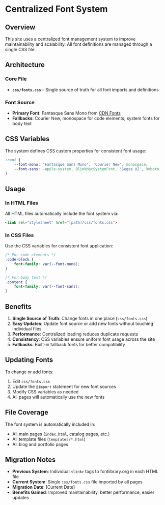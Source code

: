 # Centralized Font System

## Overview

This site uses a centralized font management system to improve maintainability and scalability. All font definitions are managed through a single CSS file.

## Architecture

### Core File
- **`css/fonts.css`** - Single source of truth for all font imports and definitions

### Font Source
- **Primary Font**: Fantasque Sans Mono from [CDN Fonts](https://fonts.cdnfonts.com/css/fantasque-sans-mono)
- **Fallbacks**: Courier New, monospace for code elements; system fonts for body text

## CSS Variables

The system defines CSS custom properties for consistent font usage:

```css
:root {
    --font-mono: 'Fantasque Sans Mono', 'Courier New', monospace;
    --font-sans: -apple-system, BlinkMacSystemFont, 'Segoe UI', Roboto, sans-serif;
}
```

## Usage

### In HTML Files
All HTML files automatically include the font system via:
```html
<link rel="stylesheet" href="[path]/css/fonts.css">
```

### In CSS Files
Use the CSS variables for consistent font application:
```css
/* For code elements */
.code-block {
    font-family: var(--font-mono);
}

/* For body text */
.content {
    font-family: var(--font-sans);
}
```

## Benefits

1. **Single Source of Truth**: Change fonts in one place (`css/fonts.css`)
2. **Easy Updates**: Update font source or add new fonts without touching individual files
3. **Performance**: Centralized loading reduces duplicate requests
4. **Consistency**: CSS variables ensure uniform font usage across the site
5. **Fallbacks**: Built-in fallback fonts for better compatibility

## Updating Fonts

To change or add fonts:

1. Edit `css/fonts.css`
2. Update the `@import` statement for new font sources
3. Modify CSS variables as needed
4. All pages will automatically use the new fonts

## File Coverage

The font system is automatically included in:
- All main pages (`index.html`, catalog pages, etc.)
- All template files (`templates/*.html`)
- All blog and portfolio pages

## Migration Notes

- **Previous System**: Individual `<link>` tags to fontlibrary.org in each HTML file
- **Current System**: Single `css/fonts.css` file imported by all pages
- **Migration Date**: [Current Date]
- **Benefits Gained**: Improved maintainability, better performance, easier updates 